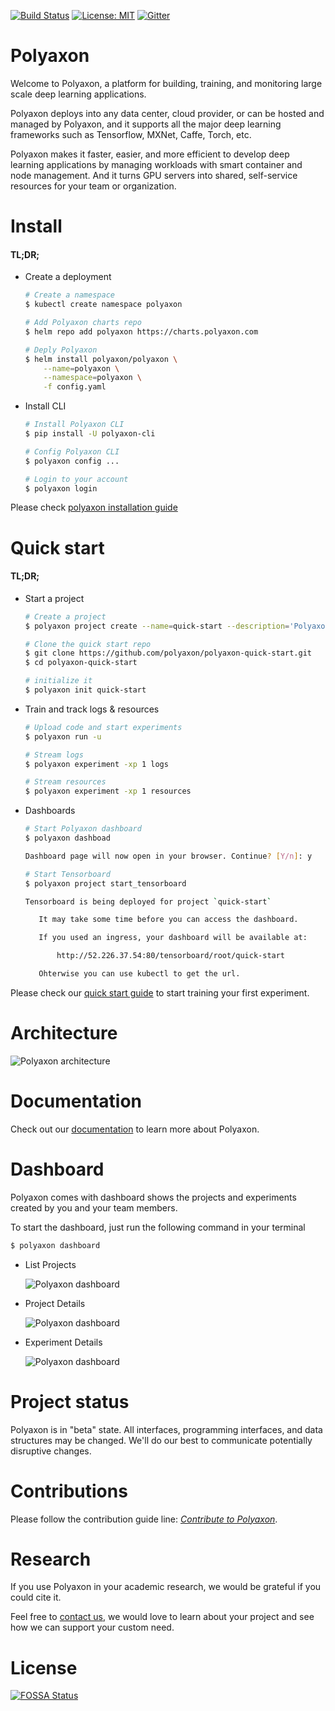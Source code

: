 [![Build Status](https://travis-ci.org/polyaxon/polyaxon.svg?branch=master)](https://travis-ci.org/polyaxon/polyaxon)
[![License: MIT](https://img.shields.io/badge/License-MIT-green.svg)](LICENSE)
[![Gitter](https://img.shields.io/gitter/room/nwjs/nw.js.svg)](https://gitter.im/polyaxon/polyaxon)

# Polyaxon

Welcome to Polyaxon, a platform for building, training, and monitoring large scale deep learning applications.

Polyaxon deploys into any data center, cloud provider, or can be hosted and managed by Polyaxon, and it supports all the major deep learning frameworks such as Tensorflow, MXNet, Caffe, Torch, etc.

Polyaxon makes it faster, easier, and more efficient to develop deep learning applications by managing workloads with smart container and node management. And it turns GPU servers into shared, self-service resources for your team or organization.

# Install

#### TL;DR;

 * Create a deployment

    ```bash
    # Create a namespace
    $ kubectl create namespace polyaxon

    # Add Polyaxon charts repo
    $ helm repo add polyaxon https://charts.polyaxon.com

    # Deply Polyaxon
    $ helm install polyaxon/polyaxon \
        --name=polyaxon \
        --namespace=polyaxon \
        -f config.yaml
    ```

 * Install CLI

    ```bash
    # Install Polyaxon CLI
    $ pip install -U polyaxon-cli

    # Config Polyaxon CLI
    $ polyaxon config ...

    # Login to your account
    $ polyaxon login
    ```

Please check [polyaxon installation guide](https://docs.polyaxon.com/installation/introduction)

# Quick start

#### TL;DR;

 * Start a project

    ```bash
    # Create a project
    $ polyaxon project create --name=quick-start --description='Polyaxon quick start.'

    # Clone the quick start repo
    $ git clone https://github.com/polyaxon/polyaxon-quick-start.git
    $ cd polyaxon-quick-start

    # initialize it
    $ polyaxon init quick-start
    ```

 * Train and track logs & resources

    ```bash
    # Upload code and start experiments
    $ polyaxon run -u

    # Stream logs
    $ polyaxon experiment -xp 1 logs

    # Stream resources
    $ polyaxon experiment -xp 1 resources
    ```

 * Dashboards

    ```bash
    # Start Polyaxon dashboard
    $ polyaxon dashboad

    Dashboard page will now open in your browser. Continue? [Y/n]: y

    # Start Tensorboard
    $ polyaxon project start_tensorboard

    Tensorboard is being deployed for project `quick-start`

       It may take some time before you can access the dashboard.

       If you used an ingress, your dashboard will be available at:

           http://52.226.37.54:80/tensorboard/root/quick-start

       Ohterwise you can use kubectl to get the url.
    ```

Please check our [quick start guide](https://docs.polyaxon.com/quick_start) to start training your first experiment.

# Architecture

![Polyaxon architecture](config/polyaxon_architecture.png)

# Documentation

Check out our [documentation](https://docs.polyaxon.com/) to learn more about Polyaxon.

# Dashboard

Polyaxon comes with dashboard shows the projects and experiments created by you and your team members.

To start the dashboard, just run the following command in your terminal

```bash
$ polyaxon dashboard
```

 * List Projects

    ![Polyaxon dashboard](config/projects.png)

 * Project Details

    ![Polyaxon dashboard](config/project.png)

 * Experiment Details

    ![Polyaxon dashboard](config/experiment.png)

# Project status

Polyaxon is in "beta" state. All interfaces, programming interfaces, and data structures may be changed.
We'll do our best to communicate potentially disruptive changes.

# Contributions

Please follow the contribution guide line: *[Contribute to Polyaxon](CONTRIBUTING.md)*.


# Research

If you use Polyaxon in your academic research, we would be grateful if you could cite it.

Feel free to [contact us](mailto:contact@polyaxon.com), we would love to learn about your project and see how we can support your custom need.

# License

[![FOSSA Status](https://app.fossa.io/api/projects/git%2Bgithub.com%2Fpolyaxon%2Fpolyaxon.svg?type=large)](https://app.fossa.io/projects/git%2Bgithub.com%2Fpolyaxon%2Fpolyaxon?ref=badge_large)
